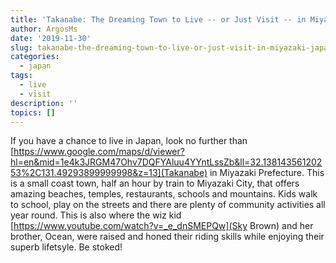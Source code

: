 ```yaml
---
title: 'Takanabe: The Dreaming Town to Live -- or Just Visit -- in Miyazaki, Japan'
author: ArgosMs
date: '2019-11-30'
slug: takanabe-the-dreaming-town-to-live-or-just-visit-in-miyazaki-japan
categories:
  - japan
tags:
  - live
  - visit
description: ''
topics: []
---
```


If you have a chance to live in Japan, look no further than [https://www.google.com/maps/d/viewer?hl=en&mid=1e4k3JRGM47Ohv7DQFYAluu4YYntLssZb&ll=32.13814356120253%2C131.49293899999998&z=13](Takanabe) in Miyazaki Prefecture. This is a small coast town, half an hour by train to Miyazaki City, that offers amazing beaches, temples, restaurants, schools and mountains. Kids walk to school, play on the streets and there are plenty of community activities all year round. This is also where the wiz kid [https://www.youtube.com/watch?v=_e_dnSMEPQw](Sky Brown) and her brother, Ocean, were raised and honed their riding skills while enjoying their superb lifetsyle. Be stoked!